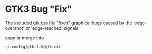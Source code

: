 # GTK3 Bug "Fix"

The included gtk.css file "fixes" graphical bugs caused by the 'edge-overshot' or
'edge-reached' signals.

copy or merge into

```
~/.config/gtk-3.0/gtk.css
```
